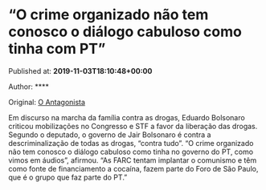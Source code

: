 
# “O crime organizado não tem conosco o diálogo cabuloso como tinha com PT”

Published at: **2019-11-03T18:10:48+00:00**

Author: ****

Original: [O Antagonista](https://www.oantagonista.com/brasil/o-crime-organizado-nao-tem-conosco-o-dialogo-cabuloso-como-tinha-com-pt/)

Em discurso na marcha da família contra as drogas, Eduardo Bolsonaro criticou mobilizações no Congresso e STF a favor da liberação das drogas.
Segundo o deputado, o governo de Jair Bolsonaro é contra a descriminalização de todas as drogas, “contra tudo”.
“O crime organizado não tem conosco o diálogo cabuloso como tinha no governo do PT, como vimos em áudios”, afirmou.
“As FARC tentam implantar o comunismo e têm como fonte de financiamento a cocaína, fazem parte do Foro de São Paulo, que é o grupo que faz parte do PT.”
